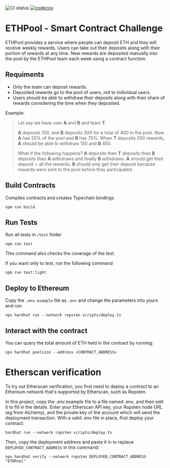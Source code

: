 ![CI status](https://github.com/devcrazygit/ETHPool/actions/workflows/main.yml/badge.svg)
[![codecov](https://codecov.io/gh/devcrazygit/ETHPool/branch/master/graph/badge.svg)](https://codecov.io/gh/devcrazygit/ETHPool)

# ETHPool - Smart Contract Challenge

ETHPool provides a service where people can deposit ETH and they will receive weekly rewards. Users can take out their deposits along with their portion of rewards at any time. New rewards are deposited manually into the pool by the ETHPool team each week using a contract function.

## Requiments

- Only the team can deposit rewards.
- Deposited rewards go to the pool of users, not to individual users.
- Users should be able to withdraw their deposits along with their share of rewards considering the time when they deposited.

Example:

> Let say we have user **A** and **B** and team **T**.
>
> **A** deposits 100, and **B** deposits 300 for a total of 400 in the pool. Now **A** has 25% of the pool and **B** has 75%. When **T** deposits 200 rewards, **A** should be able to withdraw 150 and **B** 450.
>
> What if the following happens? **A** deposits then **T** deposits then **B** deposits then **A** withdraws and finally **B** withdraws.
> **A** should get their deposit + all the rewards.
> **B** should only get their deposit because rewards were sent to the pool before they participated.

## Build Contracts

Compiles contracts and creates Typechain bindings

```
npm run build
```

## Run Tests

Run all tests in `/test` folder

```
npm run test
```

This command also checks the coverage of the test.

If you want only to test, run the following command

```
npm run test:light
```

## Deploy to Ethereum

Copy the `.env.example` file as `.env` and change the parameters into yours and run:

```
npx hardhat run --network ropsten scripts/deploy.ts
```

## Interact with the contract

You can query the total amount of ETH held in the contract by running:

```
npx hardhat poolsize --address <CONTRACT_ADDRESS>
```

# Etherscan verification

To try out Etherscan verification, you first need to deploy a contract to an Ethereum network that's supported by Etherscan, such as Ropsten.

In this project, copy the .env.example file to a file named .env, and then edit it to fill in the details. Enter your Etherscan API key, your Ropsten node URL (eg from Alchemy), and the private key of the account which will send the deployment transaction. With a valid .env file in place, first deploy your contract:

```shell
hardhat run --network ropsten scripts/deploy.ts
```

Then, copy the deployment address and paste it in to replace `DEPLOYED_CONTRACT_ADDRESS` in this command:

```shell
npx hardhat verify --network ropsten DEPLOYED_CONTRACT_ADDRESS "ETHPool"
```
